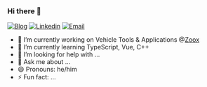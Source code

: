 ### Hi there 👋

[![Blog](https://img.shields.io/badge/Blog-F0773A?style=flat-square&logo=firefox-browser&logoColor=white)](https://jakechong.github.io)
[![Linkedin](https://img.shields.io/badge/-LinkedIn-1568BF?style=flat-square&logo=Linkedin&logoColor=white)](https://www.linkedin.com/in/jaekyungchong)
[![Email](https://img.shields.io/badge/-Email-E8453C?style=flat-square&logo=Gmail&logoColor=white)](mailto:jakechong@berkeley.edu)

- 🔭 I’m currently working on Vehicle Tools & Applications @[Zoox](https://zoox.com)
- 🌱 I’m currently learning TypeScript, Vue, C++
- 🤔 I’m looking for help with ...
- 💬 Ask me about ...
- 😄 Pronouns: he/him
- ⚡ Fun fact: ...
